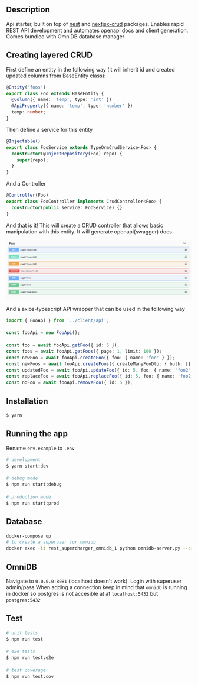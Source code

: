 ## Description

Api starter, built on top of <a href="https://nestjs.com/">nest</a> and <a href="https://github.com/nestjsx/crud">nextjsx-crud</a> packages. Enables rapid REST API development and automates openapi docs and client generation. Comes bundled with OmniDB database manager

## Creating layered CRUD

First define an entity in the following way (it will inherit id and created updated columns from BaseEntity class):

```ts
@Entity('foos')
export class Foo extends BaseEntity {
  @Column({ name: 'temp', type: 'int' })
  @ApiProperty({ name: 'temp', type: 'number' })
  temp: number;
}
```

Then define a service for this entity

```ts
@Injectable()
export class FooService extends TypeOrmCrudService<Foo> {
  constructor(@InjectRepository(Foo) repo) {
    super(repo);
  }
}
```

And a Controller

```ts
@Controller(Foo)
export class FooController implements CrudController<Foo> {
  constructor(public service: FooService) {}
}
```

And that is it! This will create a CRUD controller that allows basic manipulation with this entity. It will generate openapi(swagger) docs

<img src="./image.png" />

And a axios-typescript API wrapper that can be used in the following way

```ts
import { FooApi } from '../client/api';

const fooApi = new FooApi();

const foo = await fooApi.getFoo({ id: 5 });
const foos = await fooApi.getFoos({ page: 1, limit: 100 });
const newFoo = await fooApi.createFoo({ foo: { name: 'foo' } });
const newFoos = await fooApi.createFoos({ createManyFooDto: { bulk: [{ name: 'foo' }] } });
const updatedFoo = await fooApi.updateFoo({ id: 5, foo: { name: 'foo2' } });
const replaceFoo = await fooApi.replaceFoo({ id: 5, foo: { name: 'foo2' } });
const noFoo = await fooApi.removeFoo({ id: 5 });
```

## Installation

```bash
$ yarn
```

## Running the app

Rename `env.example` to `.env`

```bash
# development
$ yarn start:dev

# debug mode
$ npm run start:debug

# production mode
$ npm run start:prod
```

## Database

```bash
docker-compose up
# to create a superuser for omnidb
docker exec -it rest_supercharger_omnidb_1 python omnidb-server.py --createsuperuser=admin pass
```

## OmniDB

Navigate to `0.0.0.0:8081` (localhost doesn't work). Login with superuser admin/pass
When adding a connection keep in mind that `omnidb` is running in docker so postgres is not accesible at at `localhost:5432` but `postgres:5432`

## Test

```bash
# unit tests
$ npm run test

# e2e tests
$ npm run test:e2e

# test coverage
$ npm run test:cov
```
